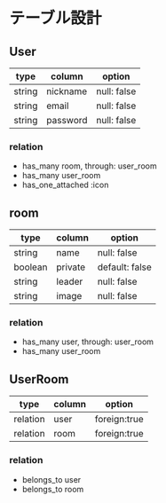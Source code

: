 # テーブル設計

## User
| type | column | option |
| - | - | - |
| string | nickname | null: false |
| string | email | null: false |
| string | password | null: false |

### relation
- has_many room, through: user_room
- has_many user_room
- has_one_attached :icon

## room
| type | column | option |
| - | - | - |
| string | name | null: false |
| boolean | private | default: false |
| string | leader | null: false |
| string | image | null: false |

### relation
- has_many user, through: user_room
- has_many user_room

## UserRoom
| type | column | option |
| - | - | - |
| relation | user | foreign:true |
| relation | room | foreign:true |

### relation
- belongs_to user
- belongs_to room


